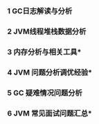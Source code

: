### 1 GC日志解读与分析





### 2 JVM线程堆栈数据分析



### 3 内存分析与相关工具*



### 4 JVM 问题分析调优经验*



### 5 GC 疑难情况问题分析



### 6 JVM 常见面试问题汇总*  

